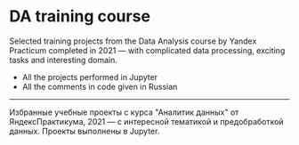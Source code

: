 # DA training course
Selected training projects from the Data Analysis course by Yandex Practicum completed in 2021 — with complicated data processing, exciting tasks and interesting domain.

  * All the projects performed in Jupyter
  * All the comments in code given in Russian

---

Избранные учебные проекты с курса "Аналитик данных" от ЯндексПрактикума, 2021 — c интересной тематикой и предобработкой данных. Проекты выполнены в Jupyter.
